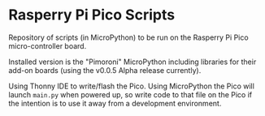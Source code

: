 # Rasperry Pi Pico Scripts

Repository of scripts (in MicroPython) to be run on the Rasperry Pi Pico
micro-controller board.

Installed version is the "Pimoroni" MicroPython  including libraries for their
add-on boards (using the v0.0.5 Alpha release currently).

Using Thonny IDE to write/flash the Pico. Using MicroPython the Pico will
launch `main.py` when powered up, so write code to that file on the Pico if
the intention is to use it away from a development environment.  
